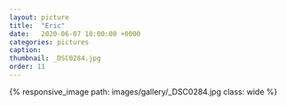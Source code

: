 ```yaml
---
layout: picture
title:  "Eric"
date:   2020-06-07 10:00:00 +0000
categories: pictures
caption: 
thumbnail: _DSC0284.jpg
order: 11
---
```

{% responsive_image path: images/gallery/_DSC0284.jpg class: wide %}
